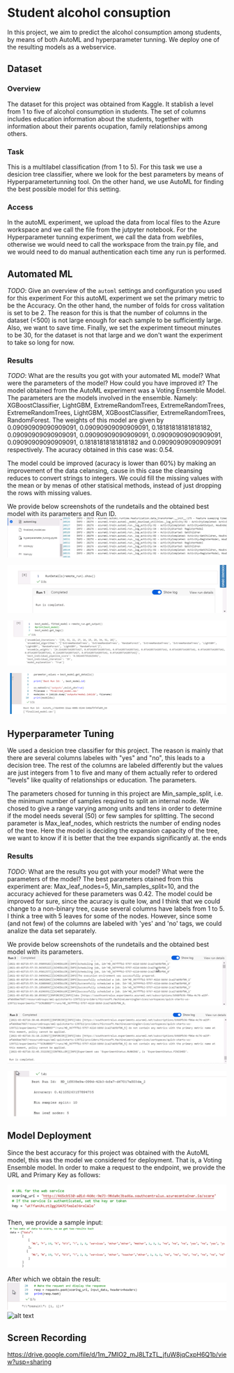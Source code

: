 # Student alcohol consuption 

In this project, we aim to predict the alcohol consumption among students, by means of both AutoML and hyperparameter tunning. We deploy one of the resulting models as a webservice. 

## Dataset

### Overview
The dataset for this project was obtained from Kaggle. It stablish a level from 1 to five of alcohol consumption in students. The set of columns includes education information about the students, together with information about their parents ocupation, family relationships among others. 

### Task
This is a multilabel classification (from 1 to 5). For this task we use a desicion tree classifier, where we look for the best parameters by means of Hyperparametertunning tool. On the other hand, we use AutoML for finding the best possible model for this setting.

### Access
In the autoML experiment, we upload the data from local files to the Azure workspace and we call the file from the jutpyter notebook. For the Hyperparameter tunning experiment, we call the data from webfiles, otherwise we would need to call the workspace from the train.py file, and we would need to do manual authentication each time any run is performed.

## Automated ML
*TODO*: Give an overview of the `automl` settings and configuration you used for this experiment
For this autoML experiment we set the primary metric to be the Accuracy. On the other hand, the number of folds for cross valitation is set to be 2. The reason for this is that the number of columns in the dataset (<500) is not large enough for each sample to be sufficiently large. Also, we want to save time. Finally, we set the experiment timeout minutes to be 30, for the dataset is not that large and we don't want the experiment to take so long for now.  

### Results
*TODO*: What are the results you got with your automated ML model? What were the parameters of the model? How could you have improved it?
The model obtained from the AutoML experiment was a Voting Ensemble Model. The parameters are the models involved in the ensemble. Namely: XGBoostClassifier, LightGBM, ExtremeRandomTrees, ExtremeRandomTrees, ExtremeRandomTrees, LightGBM, XGBoostClassifier, ExtremeRandomTrees, RandomForest. The weights of this model are given by 0.09090909090909091, 0.09090909090909091, 0.18181818181818182, 0.09090909090909091, 0.09090909090909091, 0.09090909090909091, 0.09090909090909091, 0.18181818181818182 and 0.09090909090909091 respectively. The acuracy obtained in this case was: 0.54.

The model could be improved (acuracy is lower than 60%) by making an improvement of the data celansing, cause in this case the cleansing reduces to convert strings to integers. We could fill the missing values with the mean or by menas of other statisical methods, instead of just dropping the rows with missing values.

We provide below screenshots of the rundetails and the obtained best model with its parameters and Run ID.
![alt text](https://github.com/yimp341/nd00333-capstone/blob/master/AutoML%20rundetails.PNG)

![alt text](https://github.com/yimp341/nd00333-capstone/blob/master/AutoML%20rundetails2.PNG)

![alt text](https://github.com/yimp341/nd00333-capstone/blob/master/AutoML%20Besto%20Model.PNG)

![alt text](https://github.com/yimp341/nd00333-capstone/blob/master/AutoML%20Besto%20Model%20ID.PNG)



## Hyperparameter Tuning
We used a desicion tree classifier for this project. The reason is mainly that there are several columns labeles with "yes" and "no", this leads to a decision tree. The rest of the columns are labeled differently but the values are just integers from 1 to five and many of them actually refer to ordered "levels" like quality of relationships or education. The parameters.

The parameters chosed for tunning in this project are Min_sample_split, i.e. the minimum number of samples required to split an internal node. We chosed to give a range varying among units and tens in order to determine if the model needs several (50) or few samples for splitting.
The second parameter is Max_leaf_nodes, which restricts the number of ending nodes of the tree. Here the model is deciding the expansion capacity of the tree, we want to know if it is better that the tree expands significantly at. the ends



### Results
*TODO*: What are the results you got with your model? What were the parameters of the model? 
The best parameters otained from this experiment are:
Max_leaf_nodes=5,
Min_samples_split=10,
and the accuracy achieved for these parameters was 0.42. The model could be improved for sure, since the acuracy is quite low, and I think that we could change to a non-binary tree, cause several columns have labels from 1 to 5. I think a tree with 5 leaves for some of the nodes. However, since some (and not few) of the columns are labeled with 'yes' and 'no' tags, we could analize the data set separately. 

We provide below screenshots of the rundetails and the obtained best model with its parameters.
![alt text](https://github.com/yimp341/nd00333-capstone/blob/master/Rundetails1.PNG)

![alt text](https://github.com/yimp341/nd00333-capstone/blob/master/Rundetails2.PNG)

![alt text](https://github.com/yimp341/nd00333-capstone/blob/master/HyperdriveBestModel.PNG)

## Model Deployment
Since the best accuracy for this project was obtained with the AutoML model, this was the model we considered for deployment. That is, a Voting Ensemble model. In order to make a request to the endpoint, we provide the URL and Primary Key as follows:

![alt text](https://github.com/yimp341/nd00333-capstone/blob/master/Deployment1.PNG)

Then, we provide a sample input:
![alt text](https://github.com/yimp341/nd00333-capstone/blob/master/Deployment%202.PNG)

After which we obtain the result:
![alt text](https://github.com/yimp341/nd00333-capstone/blob/master/DeploymentRESULT.PNG)
![alt text]()


## Screen Recording
https://drive.google.com/file/d/1m_7MIO2_mJ8LTzTL_jfuW8jqCxpH6Q1b/view?usp=sharing

